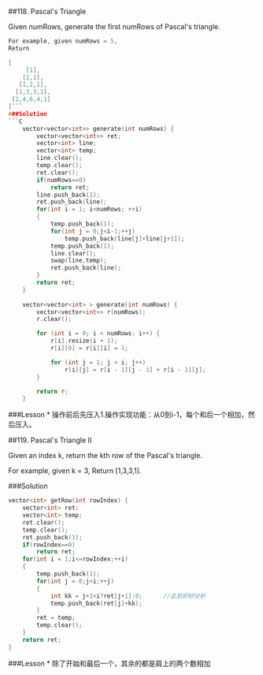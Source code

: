 ##118. Pascal's Triangle 

Given numRows, generate the first numRows of Pascal's triangle.

```C
For example, given numRows = 5,
Return

[
     [1],
    [1,1],
   [1,2,1],
  [1,3,3,1],
 [1,4,6,4,1]
]```
###Solution
```C
    vector<vector<int>> generate(int numRows) {
        vector<vector<int>> ret;
        vector<int> line;
        vector<int> temp;
        line.clear();
        temp.clear();
        ret.clear();
        if(numRows==0)
            return ret;
        line.push_back(1);
        ret.push_back(line);
        for(int i = 1; i<numRows; ++i)
        {
            temp.push_back(1);
            for(int j = 0;j<i-1;++j)
                temp.push_back(line[j]+line[j+1]);
            temp.push_back(1);
            line.clear();
            swap(line,temp);
            ret.push_back(line);
        }
        return ret;
    }
    
    vector<vector<int> > generate(int numRows) {
        vector<vector<int>> r(numRows);
        r.clear();

        for (int i = 0; i < numRows; i++) {
            r[i].resize(i + 1);
            r[i][0] = r[i][i] = 1;

            for (int j = 1; j < i; j++)
                r[i][j] = r[i - 1][j - 1] + r[i - 1][j];
        }

        return r;
    }
```

###Lesson
* 
操作前后先压入1.操作实现功能：从0到i-1，每个和后一个相加，然后压入。

##119. Pascal's Triangle II

Given an index k, return the kth row of the Pascal's triangle.

For example, given k = 3,
Return [1,3,3,1].

###Solution
```C
vector<int> getRow(int rowIndex) {
    vector<int> ret;
    vector<int> temp;
    ret.clear();
    temp.clear();
    ret.push_back(1);
    if(rowIndex==0)
        return ret;
    for(int i = 1;i<=rowIndex;++i)
    {
        temp.push_back(1);
        for(int j = 0;j<i;++j)
        {
            int kk = j+1<i?ret[j+1]:0;      //此处好好分析
            temp.push_back(ret[j]+kk);
        }
        ret = temp;
        temp.clear();
    }
    return ret;
}
```
###Lesson
* 
除了开始和最后一个，其余的都是肩上的两个数相加